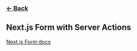 ### [← Back](../docs.md)
## Next.js Form with Server Actions
[Next.js Form docs](https://nextjs.org/docs/app/api-reference/components/form)

